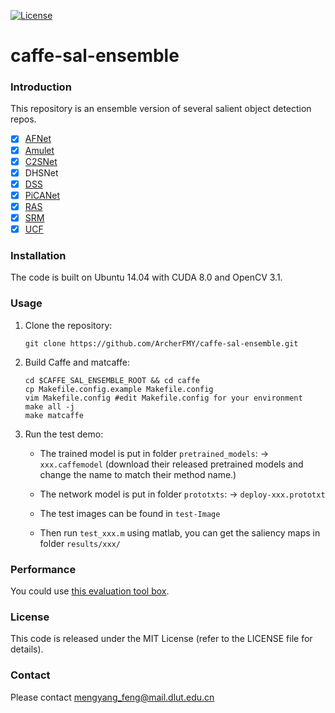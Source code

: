 [![License](https://img.shields.io/badge/License-MIT%20LICENSE-brightgreen.svg)](LICENSE)
# caffe-sal-ensemble

### Introduction
This repository is an ensemble version of several salient object detection repos.

- [x] [AFNet](https://github.com/ArcherFMY/AFNet)
- [x] [Amulet](https://github.com/Pchank/caffe-sal)
- [x] [C2SNet](https://github.com/lixin666/C2SNet)
- [x] DHSNet
- [x] [DSS](https://github.com/Andrew-Qibin/DSS)
- [x] [PiCANet](https://github.com/nian-liu/PiCANet)
- [x] [RAS](https://github.com/ShuhanChen/RAS_ECCV18)
- [x] [SRM](https://github.com/Pchank/caffe-sal)
- [x] [UCF](https://github.com/Pchank/caffe-sal)

### Installation
The code is built on Ubuntu 14.04 with CUDA 8.0 and OpenCV 3.1.

### Usage

1.  Clone the repository: 
	```shell
	git clone https://github.com/ArcherFMY/caffe-sal-ensemble.git
	```

2.  Build Caffe and matcaffe:
	```shell
	cd $CAFFE_SAL_ENSEMBLE_ROOT && cd caffe
	cp Makefile.config.example Makefile.config 
	vim Makefile.config #edit Makefile.config for your environment
	make all -j
	make matcaffe
	```
3.  Run the test demo:
	- The trained model is put in folder `pretrained_models`: -> `xxx.caffemodel` (download their released pretrained models and change the name to match their method name.)
	
	- The network model is put in folder `prototxts`: -> `deploy-xxx.prototxt`
	
	- The test images can be found in `test-Image`
		 
	- Then run `test_xxx.m` using matlab, you can get the saliency maps in folder `results/xxx/`

### Performance

You could use [this evaluation tool box](https://github.com/ArcherFMY/sal_eval_toolbox).
	
### License
This code is released under the MIT License (refer to the LICENSE file for details).

### Contact

Please contact mengyang_feng@mail.dlut.edu.cn
